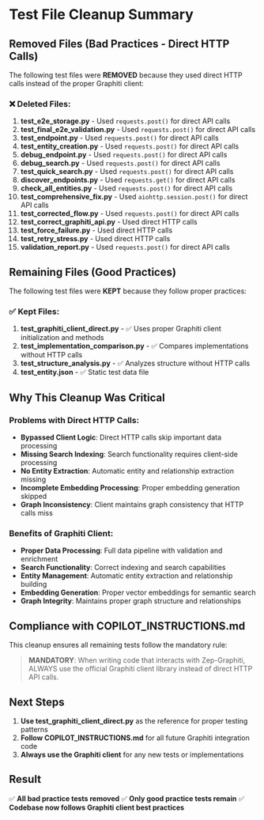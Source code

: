 # Test File Cleanup Summary

## Removed Files (Bad Practices - Direct HTTP Calls)

The following test files were **REMOVED** because they used direct HTTP calls instead of the proper Graphiti client:

### ❌ Deleted Files:
1. **test_e2e_storage.py** - Used `requests.post()` for direct API calls
2. **test_final_e2e_validation.py** - Used `requests.post()` for direct API calls  
3. **test_endpoint.py** - Used `requests.post()` for direct API calls
4. **test_entity_creation.py** - Used `requests.post()` for direct API calls
5. **debug_endpoint.py** - Used `requests.post()` for direct API calls
6. **debug_search.py** - Used `requests.post()` for direct API calls
7. **test_quick_search.py** - Used `requests.post()` for direct API calls
8. **discover_endpoints.py** - Used `requests.get()` for direct API calls
9. **check_all_entities.py** - Used `requests.post()` for direct API calls
10. **test_comprehensive_fix.py** - Used `aiohttp.session.post()` for direct API calls
11. **test_corrected_flow.py** - Used `requests.post()` for direct API calls
12. **test_correct_graphiti_api.py** - Used direct HTTP calls
13. **test_force_failure.py** - Used direct HTTP calls
14. **test_retry_stress.py** - Used direct HTTP calls
15. **validation_report.py** - Used `requests.post()` for direct API calls

## Remaining Files (Good Practices)

The following test files were **KEPT** because they follow proper practices:

### ✅ Kept Files:
1. **test_graphiti_client_direct.py** - ✅ Uses proper Graphiti client initialization and methods
2. **test_implementation_comparison.py** - ✅ Compares implementations without HTTP calls
3. **test_structure_analysis.py** - ✅ Analyzes structure without HTTP calls
4. **test_entity.json** - ✅ Static test data file

## Why This Cleanup Was Critical

### Problems with Direct HTTP Calls:
- **Bypassed Client Logic**: Direct HTTP calls skip important data processing
- **Missing Search Indexing**: Search functionality requires client-side processing
- **No Entity Extraction**: Automatic entity and relationship extraction missing
- **Incomplete Embedding Processing**: Proper embedding generation skipped
- **Graph Inconsistency**: Client maintains graph consistency that HTTP calls miss

### Benefits of Graphiti Client:
- **Proper Data Processing**: Full data pipeline with validation and enrichment
- **Search Functionality**: Correct indexing and search capabilities
- **Entity Management**: Automatic entity extraction and relationship building
- **Embedding Generation**: Proper vector embeddings for semantic search
- **Graph Integrity**: Maintains proper graph structure and relationships

## Compliance with COPILOT_INSTRUCTIONS.md

This cleanup ensures all remaining tests follow the mandatory rule:

> **MANDATORY**: When writing code that interacts with Zep-Graphiti, ALWAYS use the official Graphiti client library instead of direct HTTP API calls.

## Next Steps

1. **Use test_graphiti_client_direct.py** as the reference for proper testing patterns
2. **Follow COPILOT_INSTRUCTIONS.md** for all future Graphiti integration code
3. **Always use the Graphiti client** for any new tests or implementations

## Result

✅ **All bad practice tests removed**
✅ **Only good practice tests remain** 
✅ **Codebase now follows Graphiti client best practices**
